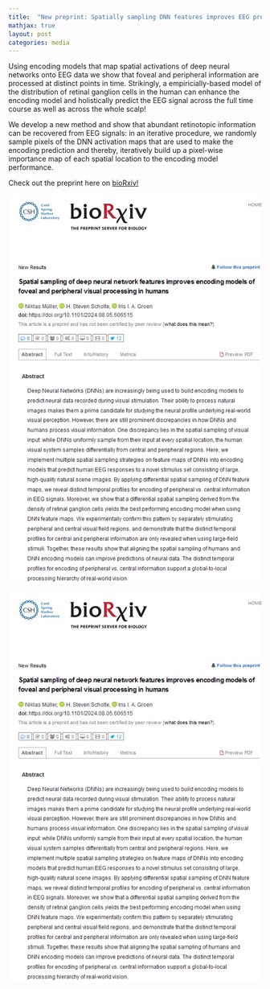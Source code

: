 ```yaml
---
title:  "New preprint: Spatially sampling DNN features improves EEG prediction!"
mathjax: true
layout: post
categories: media
---
```


Using encoding models that map spatial activations of deep neural networks onto EEG data we show that foveal and peripheral information are processed at distinct points in time.
Strikingly, a empiricially-based model of the distribution of retinal ganglion cells in the human can enhance the encoding model and holistically predict the EEG signal across the full time course as well as across the whole scalp!

We  develop a new method and show that abundant retinotopic information can be recovered from EEG signals: in an iterative procedure, we randomly sample pixels of the DNN activation maps that are used to make the encoding prediction and thereby, iteratively build up a pixel-wise importance map of each spatial location to the encoding model performance.


Check out the preprint here on [bioRxiv!](https://www.biorxiv.org/content/10.1101/2024.08.05.606515v1)

![](./assets/imgs/oads_eeg_preprint_screenshot.png)

<div><img src="./assets/imgs/oads_eeg_preprint_screenshot.png"/></div>

